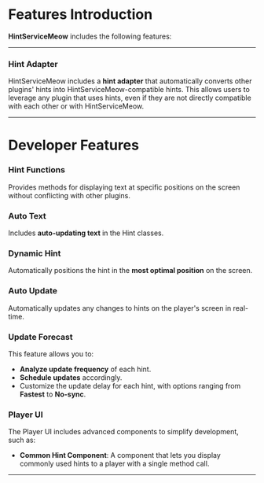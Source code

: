 # Features Introduction
**HintServiceMeow** includes the following features:

---

### Hint Adapter
HintServiceMeow includes a **hint adapter** that automatically converts other plugins' hints into HintServiceMeow-compatible hints. This allows users to leverage any plugin that uses hints, even if they are not directly compatible with each other or with HintServiceMeow. 

---

# Developer Features

### Hint Functions
Provides methods for displaying text at specific positions on the screen without conflicting with other plugins.

### Auto Text
Includes **auto-updating text** in the Hint classes.

### Dynamic Hint
Automatically positions the hint in the **most optimal position** on the screen.

### Auto Update
Automatically updates any changes to hints on the player's screen in real-time.

### Update Forecast
This feature allows you to:
- **Analyze update frequency** of each hint.
- **Schedule updates** accordingly.
- Customize the update delay for each hint, with options ranging from **Fastest** to **No-sync**.

### Player UI
The Player UI includes advanced components to simplify development, such as:
- **Common Hint Component**: A component that lets you display commonly used hints to a player with a single method call.

---
